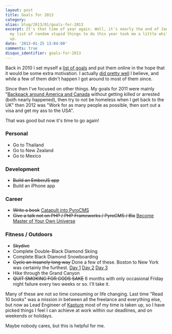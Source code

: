 ```yaml
---
layout: post
title: Goals for 2013
category: 
alias: blog/2013/01/goals-for-2013
excerpt: It's that time of year again. Well, it's nearly the end of January but building
  my list of random stupid things to do this year took me a little while to think
  up. 
date: '2013-01-25 13:04:00'
comments: true
disqus_identifier: goals-for-2013
---
```


Back in 2010 I set myself a [list of goals](/goals/2010) and put them online in the hope that it would be some extra motivation. I actually [did pretty well](/blog/2010/12/2010-for-phil-sturgeon-year-in-review) I believe, and while a few of them didn't happen I got around to most of them since.

Since then I've focused on other things. My goals for 2011 were mainly "[Backpack around America and Canada](/blog/2011/08/nomadic-web-development) without getting killed or arrested (both nearly happened), then try to not be homeless when I get back to the UK" then 2012 was "Work for as many people as possible, then sort out a visa and get my ass to the USA". 

That was good but now it's time to go again!

### Personal

* Go to Thailand
* Go to New Zealand
* Go to Mexico

### Development

* <s>Build an EmberJS app</s>
* Build an iPhone app

### Career

* <s>Write a book</s> [Catapult into PyroCMS](https://efendibooks.com/books/catapult-into-pyrocms)
* <s>Give a talk not on PHP / PHP Frameworks / PyroCMS / Bla</s> [Become Master of Your Own Universe](http://lanyrd.com/2013/dibi2013/scqxfx/)

### Fitness / Outdoors

* <s>Skydive</s>
* Complete Double-Black Diamond Skiing
* Complete Black Diamond Snowboarding
* <s>Cycle an insanely long way</s> Done a few of these. Boston to New York was certainly the furthest. [Day 1](http://www.strava.com/activities/85322617) [Day 2](http://www.strava.com/activities/85569382) [Day 3](http://www.strava.com/activities/85887673)
* Hike through the Grand Canyon
* <s>QUIT SMOKING FOR GODS SAKE</s> 6 months with only occasional Friday night failure every two weeks or so. I'll take it.

Many of these are not so time consuming or life changing. Last time "Read 10 books" was a mission in between all the freelance and everything else, but now as Lead Engineer of [Kapture](http://kaptu.re) most of my time is taken up, so I have picked things I feel I can achieve at work within our deadlines, and on weekends or holidays.

Maybe nobody cares, but this is helpful for me.